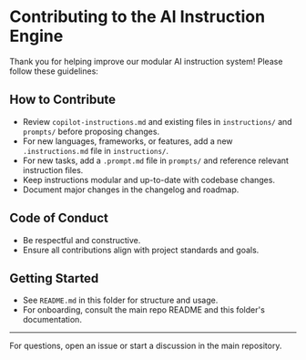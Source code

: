 # Contributing to the AI Instruction Engine

Thank you for helping improve our modular AI instruction system! Please follow these guidelines:

## How to Contribute
- Review `copilot-instructions.md` and existing files in `instructions/` and `prompts/` before proposing changes.
- For new languages, frameworks, or features, add a new `.instructions.md` file in `instructions/`.
- For new tasks, add a `.prompt.md` file in `prompts/` and reference relevant instruction files.
- Keep instructions modular and up-to-date with codebase changes.
- Document major changes in the changelog and roadmap.

## Code of Conduct
- Be respectful and constructive.
- Ensure all contributions align with project standards and goals.

## Getting Started
- See `README.md` in this folder for structure and usage.
- For onboarding, consult the main repo README and this folder's documentation.

---
For questions, open an issue or start a discussion in the main repository.
